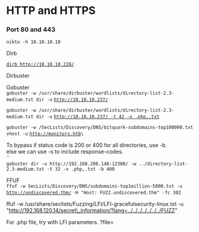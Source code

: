 # HTTP and HTTPS

### Port 80 and 443

`nikto -h 10.10.10.10`

Dirb

[ `dirb http://10.10.10.228/`](http://10.10.10.228/portal/)

Dirbuster

Gobuster\
`gobuster -w /usr/share/dirbuster/wordlists/directory-list-2.3-medium.txt dir -u` [`http://10.10.10.237/`](http://10.10.10.237)

`gobuster -w /usr/share/dirbuster/wordlists/directory-list-2.3-medium.txt dir -u` [`http://10.10.10.237/ -t 42 -x .php,.txt`](http://10.10.10.237)

`gobuster -w /SecLists/Discovery/DNS/bitquark-subdomains-top100000.txt vhost -u` [`http://monitors.htb`](http://monitors.htb)``\
``

To bypass if status code is 200 or 400 for all directories, use -b.\
else we can use -s to include response-codes.\
``\
`gobuster dir -u http://192.168.206.148:12380/ -w ../directory-list-2.3-medium.txt -t 32 -x .php,.txt -b 400`

FFUF\
`ffuf -w SecLis­ts/­Dis­cov­ery­/DN­S/s­ubd­oma­ins­-to­p1m­ill­ion­-50­00.txt -u` [`http:/­/un­dis­cov­ere­d.thm/`](https://cheatography.com/%22http://undiscovered.thm/%22) `-H "­Host: FUZZ.u­ndi­sco­ver­ed.t­hm­" -fc 302`

ffuf -w /usr/share/seclists/Fuzzing/LFI/LFI-gracefulsecurity-linux.txt -u "http://192.168.120.14/secret\_information/?lang=../../../../../../../FUZZ"



For .php file, try with LFI parameters. ?file=
